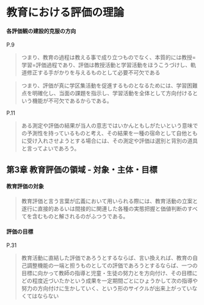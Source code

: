 # 教育における評価の理論

#### 各評価観の建設的克服の方向

P.9

> つまり、教育の過程は教える事で成り立つものでなく、本質的には教授=学習=評価過程であり、評価は教授活動と学習活動をほうこうづけし、軌道修正する手がかりを与えるものとして必要不可欠である
>

> つまり、評価が真に学区集活動を促進するものとなるためには、学習困難点を明確化し、当面の課題を指示し、学習活動を全体として方向付けるという機能が不可欠であるからである。

P.11

> ある測定や評価の結果が当人の意志ではいかんともしがたいという意味での予測性を持っているものと考え、その結果を一種の宿命として自他ともに受け入れさせようとする場合には、その測定や評価は選別と背別の道具と言ってよいであろう。

## 第3章 教育評価の領域 - 対象・主体・目標

#### 教育評価の対象

> 教育評価と言う言葉が広義において用いられる際には、教育活動の立案と遂行に直接的あるいは間接的に関連した各種の実態把握と価値判断のすべてを含むものと解されるのがふつうである。


#### 評価の目標

P.31

> 教育活動に直結した評価であろうとするならば、言い換えれば、教育の自己調整機能の一端と担うものとしての評価であろうとするならば、一つの目標に向かって教師の指導と児童・生徒の努力とを方向付け、その目標にどの程度近づいたかという成果を一定期間ごとにひょうかして次の指導や努力の方向付けに生かしていく、という形のサイクルが出来上がっていなくてはならない